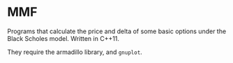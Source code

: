 MMF
===

Programs that calculate the price and delta of some basic options under the Black Scholes model.
Written in C++11.

They require the armadillo library, and `gnuplot`.

